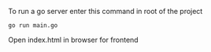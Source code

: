 To run a go server enter this command in root of the project
```
go run main.go
```

Open index.html in browser for frontend
